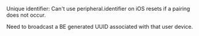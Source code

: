 Unique identifier:
Can't use peripheral.identifier on iOS resets if a pairing does not occur.

Need to broadcast a BE generated UUID associated with that user device.  


